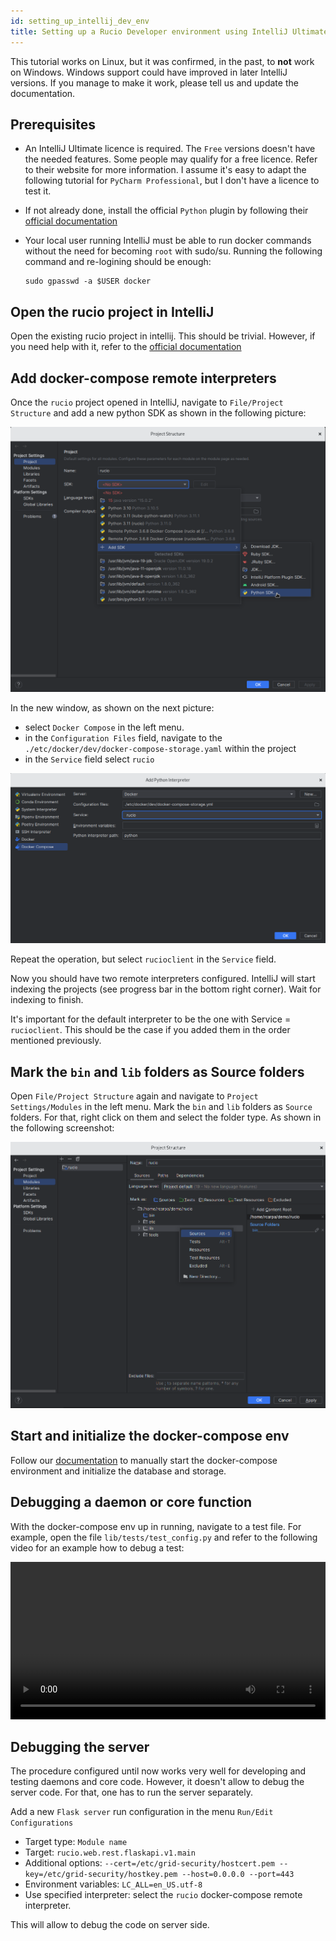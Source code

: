 ```yaml
---
id: setting_up_intellij_dev_env
title: Setting up a Rucio Developer environment using IntelliJ Ultimate
---
```


This tutorial works on Linux, but it was confirmed, in the past, to **not**
work on Windows. Windows support could have improved in later IntelliJ
versions. If you manage to make it work, please tell us and update the
documentation.

## Prerequisites

- An IntelliJ Ultimate licence is required. The `Free` versions doesn't have the
needed features. Some people may qualify for a free licence.
Refer to their website for more information.
I assume it's easy to adapt the following tutorial for `PyCharm Professional`,
but I don't have a licence to test it.

- If not already done, install the official `Python` plugin by following their
[official documentation](https://www.jetbrains.com/help/idea/plugin-overview.html#e6e8b3a2)

- Your local user running IntelliJ must be able to run docker commands
without the need for becoming `root` with sudo/su. Running the following
command and re-logining should be enough:

      sudo gpasswd -a $USER docker

## Open the rucio project in IntelliJ

Open the existing rucio project in intellij. This should be trivial. However,
if you need help with it, refer to the
[official documentation](https://www.jetbrains.com/help/idea/import-project-or-module-wizard.html)

## Add docker-compose remote interpreters

Once the `rucio` project opened in IntelliJ, navigate to
`File/Project Structure` and add a new python SDK as shown in the following
picture:

![Add new Python SDK](/img/intellij/add_python_sdk.png)

In the new window, as shown on the next picture:
- select `Docker Compose` in the left menu.
- in the `Configuration Files` field, navigate to the
`./etc/docker/dev/docker-compose-storage.yaml` within the project
- in the `Service` field select `rucio`

![Remote interpreter for rucio service](/img/intellij/rucio_docker_compose.png)

Repeat the operation, but select `rucioclient` in the `Service` field.

Now you should have two remote interpreters configured. IntelliJ will start
indexing the projects (see progress bar in the bottom right corner). Wait
for indexing to finish.

It's important for the default interpreter to be the one with
Service = `rucioclient`. This should be the case if you added them in the order
mentioned previously.

## Mark the `bin` and `lib` folders as Source folders

Open `File/Project Structure` again and navigate to `Project Settings/Modules`
in the left menu. Mark the `bin` and `lib` folders as `Source` folders. For
that, right click on them and select the folder type. As shown in the following
screenshot:

![Source folders](/img/intellij/source_folders.png)

## Start and initialize the docker-compose env

Follow our [documentation](./setting_up_demo/#using-the-environment-including-storage)
to manually start the docker-compose environment and initialize the database
and storage.

## Debugging a daemon or core function

With the docker-compose env up in running, navigate to a test file. For example,
open the file `lib/tests/test_config.py` and refer to the following video for
an example how to debug a test:

<video width="100%" controls>
  <source src="/documentation/img/intellij/debugging.mp4"/>
</video>

## Debugging the server

The procedure configured until now works very well for developing and testing
daemons and core code. However, it doesn't allow to debug the server code.
For that, one has to run the server separately.

Add a new `Flask server` run configuration in the menu `Run/Edit Configurations`

- Target type: `Module name`
- Target: `rucio.web.rest.flaskapi.v1.main`
- Additional options:
`--cert=/etc/grid-security/hostcert.pem --key=/etc/grid-security/hostkey.pem --host=0.0.0.0 --port=443`
- Environment variables: `LC_ALL=en_US.utf-8`
- Use specified interpreter: select the `rucio` docker-compose remote
  interpreter.

This will allow to debug the code on server side.